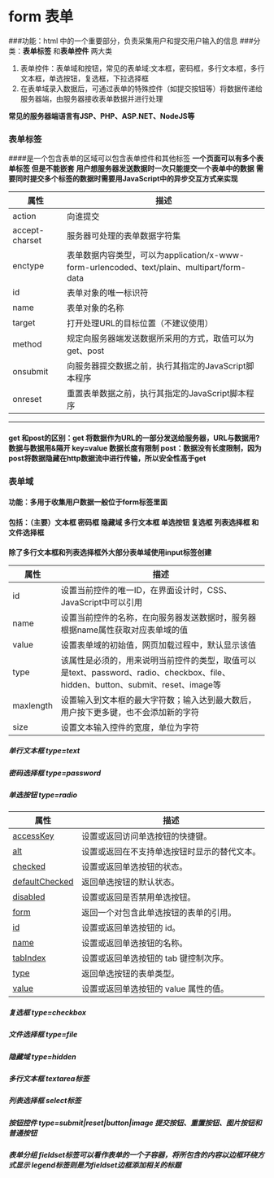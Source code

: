 # form 表单

###功能：html 中的一个重要部分，负责采集用户和提交用户输入的信息
###分类：**表单标签** 和**表单控件** 两大类
1. 表单控件：表单域和按钮，常见的表单域:文本框，密码框，多行文本框，多行文本框，单选按钮，复选框，下拉选择框
2. 在表单域录入数据后，可通过表单的特殊控件（如提交按钮等）将数据传递给服务器端，由服务器接收表单数据并进行处理



**常见的服务器端语言有JSP、PHP、ASP.NET、NodeJS等**



### 表单标签

####是一个包含表单的区域可以包含表单控件和其他标签
**一个页面可以有多个表单标签  但是不能嵌套** 
**用户想服务器发送数据时一次只能提交一个表单中的数据** 
**需要同时提交多个标签的数据时需要用JavaScript中的异步交互方式来实现** 



| **属性**       | **描述**                                                                                   |
| -------------- | ------------------------------------------------------------                               |
| action         | 向谁提交                                                                                   |
| accept-charset | 服务器可处理的表单数据字符集                                                               |
| enctype        | 表单数据内容类型，可以为application/x-www-form-urlencoded、text/plain、multipart/form-data |
| id             | 表单对象的唯一标识符                                                                       |
| name           | 表单对象的名称                                                                             |
| target         | 打开处理URL的目标位置（不建议使用）                                                        |
| method         | 规定向服务器端发送数据所采用的方式，取值可以为get、post                                    |
| onsubmit       | 向服务器提交数据之前，执行其指定的JavaScript脚本程序                                       |
| onreset        | 重置表单数据之前，执行其指定的JavaScript脚本程序                                           |
---
#### get 和post的区别：get 将数据作为URL的一部分发送给服务器，URL与数据用? 数据与数据用&隔开  key=value  数据长度有限制  post：数据没有长度限制，因为post将数据隐藏在http数据流中进行传输，所以安全性高于get
### 表单域
#### 功能：多用于收集用户数据一般位于form标签里面
#### 包括：（主要）文本框 密码框 隐藏域 多行文本框 单选按钮 复选框 列表选择框 和文件选择框
**除了多行文本框和列表选择框外大部分表单域使用input标签创建** 

| **属性**  | **描述**                                                     |
| --------- | ------------------------------------------------------------ |
| id        | 设置当前控件的唯一ID，在界面设计时，CSS、JavaScript中可以引用 |
| name      | 设置当前控件的名称，在向服务器发送数据时，服务器根据name属性获取对应表单域的值 |
| value     | 设置表单域的初始值，网页加载过程中，默认显示该值             |
| type      | 该属性是必须的，用来说明当前控件的类型，取值可以是text、password、radio、checkbox、file、hidden、button、submit、reset、image等 |
| maxlength | 设置输入到文本框的最大字符数；输入达到最大数后，用户按下更多键，也不会添加新的字符 |
| size      | 设置文本输入控件的宽度，单位为字符                           |



##### 单行文本框 type=text
##### 密码选择框 type=password
##### 单选按钮   type=radio

| 属性                                                         | 描述                                         |
| ------------------------------------------------------------ | -------------------------------------------- |
| [accessKey](https://www.w3school.com.cn/jsref/prop_radio_accesskey.asp) | 设置或返回访问单选按钮的快捷键。             |
| [alt](https://www.w3school.com.cn/jsref/prop_radio_alt.asp)  | 设置或返回在不支持单选按钮时显示的替代文本。 |
| [checked](https://www.w3school.com.cn/jsref/prop_radio_checked.asp) | 设置或返回单选按钮的状态。                   |
| [defaultChecked](https://www.w3school.com.cn/jsref/prop_radio_defaultchecked.asp) | 返回单选按钮的默认状态。                     |
| [disabled](https://www.w3school.com.cn/jsref/prop_radio_disabled.asp) | 设置或返回是否禁用单选按钮。                 |
| [form](https://www.w3school.com.cn/jsref/prop_radio_form.asp) | 返回一个对包含此单选按钮的表单的引用。       |
| [id](https://www.w3school.com.cn/jsref/prop_radio_id.asp)    | 设置或返回单选按钮的 id。                    |
| [name](https://www.w3school.com.cn/jsref/prop_radio_name.asp) | 设置或返回单选按钮的名称。                   |
| [tabIndex](https://www.w3school.com.cn/jsref/prop_radio_tabindex.asp) | 设置或返回单选按钮的 tab 键控制次序。        |
| [type](https://www.w3school.com.cn/jsref/prop_radio_type.asp) | 返回单选按钮的表单类型。                     |
| [value](https://www.w3school.com.cn/jsref/prop_radio_value.asp) | 设置或返回单选按钮的 value 属性的值。        |

##### 复选框     type=checkbox
##### 文件选择框 type=file
##### 隐藏域     type=hidden
##### 多行文本框 **textarea标签**
##### 列表选择框 **select标签**
##### 按钮控件   type=submit|reset|button|image  提交按钮、重置按钮、图片按钮和普通按钮
##### 表单分组   fieldset标签可以看作表单的一个子容器，将所包含的内容以边框环绕方式显示 legend标签则是为fieldset边框添加相关的标题


